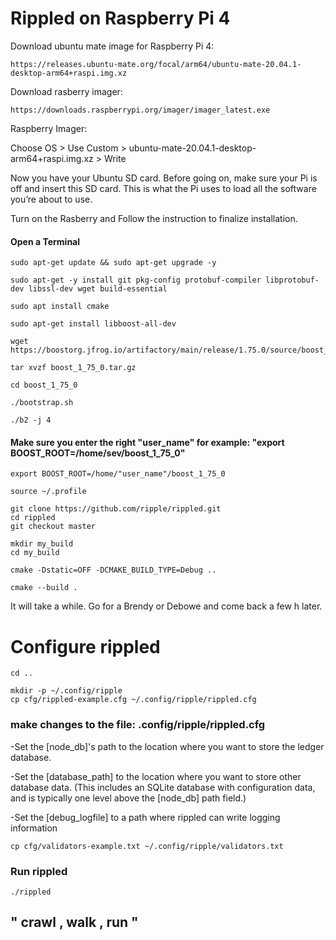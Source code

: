 

Rippled on Raspberry Pi 4
===



Download ubuntu mate image for Raspberry Pi 4: 

```
https://releases.ubuntu-mate.org/focal/arm64/ubuntu-mate-20.04.1-desktop-arm64+raspi.img.xz
```


Download rasberry imager:

```
https://downloads.raspberrypi.org/imager/imager_latest.exe
```


Raspberry Imager: 


Choose OS > Use Custom > ubuntu-mate-20.04.1-desktop-arm64+raspi.img.xz > Write


Now you have your Ubuntu SD card. Before going on, make sure your Pi is off and insert this SD card. This is what the Pi uses to load all the software you’re about to use. 


Turn on the Rasberry and Follow the instruction to finalize installation.



#### Open a Terminal



```
sudo apt-get update && sudo apt-get upgrade -y
```

```
sudo apt-get -y install git pkg-config protobuf-compiler libprotobuf-dev libssl-dev wget build-essential
```

```
sudo apt install cmake
```

```
sudo apt-get install libboost-all-dev
```

```
wget https://boostorg.jfrog.io/artifactory/main/release/1.75.0/source/boost_1_75_0.tar.gz
```

```
tar xvzf boost_1_75_0.tar.gz
```

```
cd boost_1_75_0
```

```
./bootstrap.sh
```

```
./b2 -j 4
```

#### Make sure you enter the right "user_name" for example: "export BOOST_ROOT=/home/sev/boost_1_75_0" 

 
```
export BOOST_ROOT=/home/"user_name"/boost_1_75_0
```



```
source ~/.profile
```

```
git clone https://github.com/ripple/rippled.git
cd rippled
git checkout master
```

```
mkdir my_build
cd my_build
```

```
cmake -Dstatic=OFF -DCMAKE_BUILD_TYPE=Debug .. 
```

```
cmake --build .
```


It will take a while.  Go for a Brendy or Debowe and come back a few h later.  



 Configure rippled
 ===           
 
 ```
 cd ..
 ```
 
``` 
mkdir -p ~/.config/ripple
cp cfg/rippled-example.cfg ~/.config/ripple/rippled.cfg
```

### make changes to the file: .config/ripple/rippled.cfg

-Set the [node_db]'s path to the location where you want to store the ledger database.

-Set the [database_path] to the location where you want to store other database data. (This includes an SQLite database with configuration data, and is typically one level above the [node_db] path field.)

-Set the [debug_logfile] to a path where rippled can write logging information

```
cp cfg/validators-example.txt ~/.config/ripple/validators.txt
```

### Run rippled

```
./rippled
```

## " crawl , walk , run "
